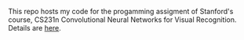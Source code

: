 This repo hosts my code for the progamming assigment of Stanford's course, CS231n Convolutional Neural Networks for Visual Recognition. Details are [here](http://cs231n.github.io/).  
